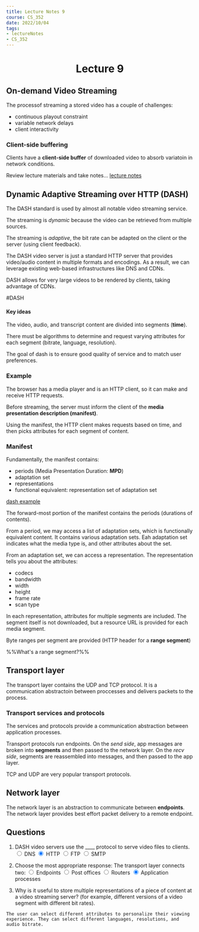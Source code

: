 ```yaml
---
title: Lecture Notes 9
course: CS_352
date: 2022/10/04
tags: 
- lectureNotes
- CS_352
---
```


<center><h1>Lecture 9</h1></center>

## On-demand Video Streaming
The processof streaming a stored video has a couple of challenges:
- continuous playout constraint
- variable network delays
- client interactivity

### Client-side buffering
Clients have a **client-side buffer** of downloaded video to absorb variatoin in network conditions.

Review lecture materials and take notes...
[lecture notes](https://people.cs.rutgers.edu/~sn624/352-S22/lectures/08-video-streaming.pdf)


## Dynamic Adaptive Streaming over HTTP (DASH)

The DASH standard is used by almost all notable video streaming service.

The streaming is *dynamic* because the video can be retrieved from multiple sources.

The streaming is *adaptive*, the bit rate can be adapted on the client or the server (using client feedback).

The DASH video server is just a standard HTTP server that provides video/audio content in multiple formats and encodings. As a result, we can leverage existing web-based infrastructures like DNS and CDNs.

DASH allows for very large videos to be rendered by clients, taking advantage of CDNs.

#DASH

#### Key ideas
The video, audio, and transcript content are divided into segments (**time**).

There must be algorithms to determine and request varying attributes for each segment (bitrate, language, resolution).

The goal of dash is to ensure good quality of service and to match user preferences.

### Example
The browser has a media player and is an HTTP client, so it can make and receive HTTP requests.

Before streaming, the server must inform the client of the **media presentation description (manifest)**.

Using the manifest, the HTTP client makes requests based on time, and then picks attributes for each segment of content.

### Manifest
Fundamentally, the manifest contains:
- periods (Media Presentation Duration: **MPD**)
- adaptation set
- representations
- functional equivalent: representation set of adaptation set

[dash example](https://reference.dashif.org/dash.js/latest/samples/dash-if-reference-player/index.html)

The forward-most portion of the manifest contains the periods (durations of contents). 

From a period, we may access a list of adaptation sets, which is functionally equivalent content. It contains various adaptation sets. Eah adaptation set indicates what the media type is, and other attributes about the set.

From an adaptation set, we can access a representation. The representation tells you about the attributes:
- codecs
- bandwidth
- width
- height
- frame rate
- scan type

In each representation, attributes for multiple segments are included. The segment itself is not downloaded, but a resource URL is provided for each media segment.

Byte ranges per segment are provided (HTTP header for a **range segment**)

%%What's a range segment?%%

## Transport layer
The transport layer contains the UDP and TCP protocol. It is a communication abstractoin between proccesses and delivers packets to the process.

### Transport services and protocols
The services and protocols provide a communication abstraction between application processes.

Transport protocols run endpoints. On the *send side*, app messages are broken into **segments** and then passed to the network layer. On the *recv side*, segments are reassembled into messages, and then passed to the app layer.

TCP and UDP are very popular transport protocols.

## Network layer
The network layer is an abstraction to communicate between **endpoints**. The network layer provides best effort packet delivery to a remote endpoint.

## Questions
1.  DASH video servers use the \_\_\_\_ protocol to serve video files to clients.
   <input type="radio"> DNS
   <input type="radio" checked> HTTP
   <input type="radio"> FTP
   <input type="radio"> SMTP

2. Choose the most appropriate response: The transport layer connects two:
   <input type="radio"> Endpoints
   <input type="radio"> Post offices
   <input type="radio"> Routers
   <input type="radio" checked> Application processes

3. Why is it useful to store multiple representations of a piece of content at a video streaming server? (for example, different versions of a video segment with different bit rates).
```
The user can select different attributes to personalize their viewing experience. They can select different languages, resolutions, and audio bitrate.
```

